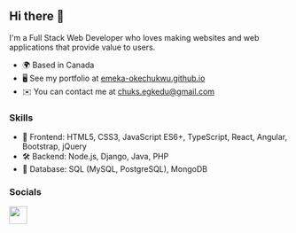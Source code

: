 ## Hi there 👋

I'm a Full Stack Web Developer who loves making websites and web applications that provide value to users.

* 🌍  Based in Canada
* 🖥️  See my portfolio at [emeka-okechukwu.github.io](https://emeka-okechukwu.github.io)
* ✉️  You can contact me at [chuks.egkedu@gmail.com](mailto:chuks.egkedu@gmail.com)

### Skills

* 🎨 Frontend: HTML5, CSS3, JavaScript ES6+, TypeScript, React, Angular, Bootstrap, jQuery
* 🛠️ Backend: Node.js, Django, Java, PHP
* 💾 Database: SQL (MySQL, PostgreSQL), MongoDB

### Socials

<p align="left"><a href="https://www.linkedin.com/in/emeka-okechukwu-0410/" target="_blank" rel="noreferrer"><img src="https://raw.githubusercontent.com/danielcranney/readme-generator/main/public/icons/socials/linkedin.svg" width="32" height="32" /></a></p>

<!--
**emeka-okechukwu-dev/emeka-okechukwu-dev** is a ✨ _special_ ✨ repository because its `README.md` (this file) appears on your GitHub profile.

Here are some ideas to get you started:

- 🔭 I’m currently working on ...
- 🌱 I’m currently learning ...
- 👯 I’m looking to collaborate on ...
- 🤔 I’m looking for help with ...
- 💬 Ask me about ...
- 📫 How to reach me: ...
- 😄 Pronouns: ...
- ⚡ Fun fact: ...
-->

